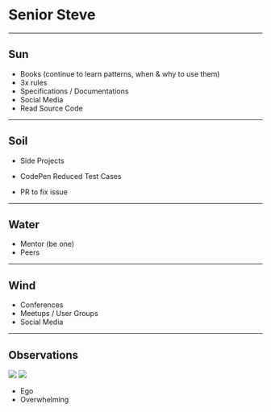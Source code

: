 # Senior Steve
<!-- .slide: data-state="" -->

------

## Sun
<!-- .slide: data-title="Senior Steve" data-state="title Stage--senior Status--sun" data-background="./img/sun.jpg" -->

* Books (continue to learn patterns, when & why to use them)
* 3x rules
* Specifications / Documentations
* Social Media
* Read Source Code

------

## Soil
<!-- .slide: data-title="Senior Steve" data-state="title Stage--senior Status--soil" data-background="./img/soil.jpg" -->

* Side Projects
* CodePen Reduced Test Cases

* PR to fix issue

------

## Water
<!-- .slide: data-title="Senior Steve" data-state="title Stage--senior Status--water" data-background="./img/water.jpg" -->

* Mentor (be one)
* Peers

------

## Wind
<!-- .slide: data-title="Senior Steve" data-state="title Stage--senior Status--wind" data-background="./img/wind.jpg" -->

* Conferences
* Meetups / User Groups
* Social Media

------

## Observations
<!-- .slide: data-title="Senior Steve" data-state="title Stage--senior Status--warning" -->

![](./img/senior-warning.jpg)
![](./img/senior-warning.gif)

* Ego
* Overwhelming
